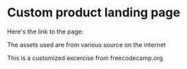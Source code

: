 # Custom product landing page

Here's the link to the page: 

The assets used are from various source on the internet

This is a customized excercise from freecodecamp.org